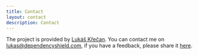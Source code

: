 ```yaml
---
title: Contact
layout: contact
description: Contact
---
```


The project is provided by [Lukáš Křečan](https://github.com/lukas-krecan/).
You can contact me on [lukas@dependencyshield.com](mailto:lukas@dependencyshield.com), 
if you have a feedback, please share it [here](https://docs.google.com/forms/d/e/1FAIpQLSfHxYU5_qVpdkHtCU_fqu0Q2RtGonQHnrrlagzGn_rAI42nsw/viewform).
